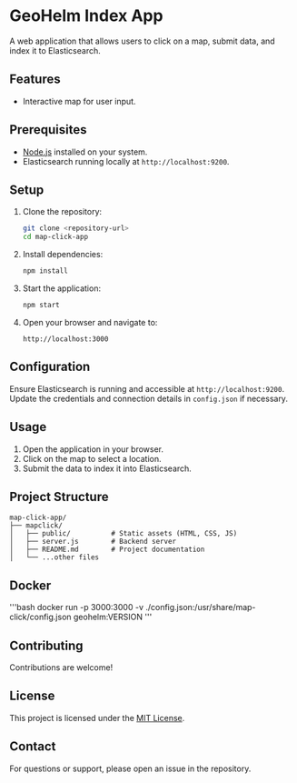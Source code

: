 # GeoHelm Index App

A web application that allows users to click on a map, submit data, and index it to Elasticsearch.

## Features

- Interactive map for user input.

## Prerequisites

- [Node.js](https://nodejs.org/) installed on your system.
- Elasticsearch running locally at `http://localhost:9200`.

## Setup

1. Clone the repository:
   ```bash
   git clone <repository-url>
   cd map-click-app
   ```

2. Install dependencies:
   ```bash
   npm install
   ```

3. Start the application:
   ```bash
   npm start
   ```

4. Open your browser and navigate to:
   ```
   http://localhost:3000
   ```

## Configuration

Ensure Elasticsearch is running and accessible at `http://localhost:9200`. Update the credentials and connection details in `config.json` if necessary.

## Usage

1. Open the application in your browser.
2. Click on the map to select a location.
3. Submit the data to index it into Elasticsearch.

## Project Structure

```
map-click-app/
├── mapclick/
│   ├── public/          # Static assets (HTML, CSS, JS)
│   ├── server.js        # Backend server
│   ├── README.md        # Project documentation
│   └── ...other files
```


## Docker

'''bash 
docker run -p 3000:3000 -v ./config.json:/usr/share/map-click/config.json geohelm:VERSION
'''

## Contributing

Contributions are welcome!

## License

This project is licensed under the [MIT License](LICENSE).

## Contact

For questions or support, please open an issue in the repository.
